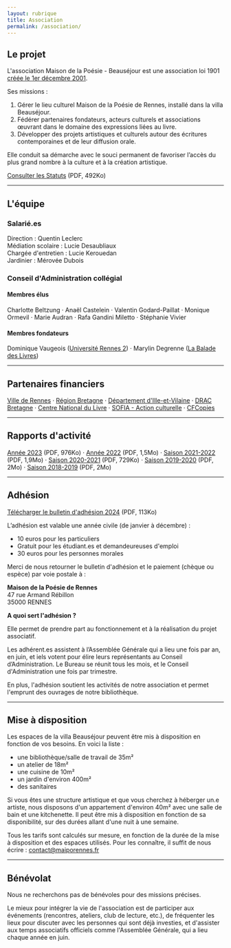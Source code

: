 ```yaml
---
layout: rubrique
title: Association
permalink: /association/
---
```

## Le projet

L'association Maison de la Poésie - Beauséjour est une association loi 1901 [créée le 1er décembre 2001](https://www.journal-officiel.gouv.fr/pages/associations-detail-annonce/?q.id=id:202100490776).

Ses missions :  

1. Gérer le lieu culturel Maison de la Poésie de Rennes, installé dans la villa Beauséjour.
2. Fédérer partenaires fondateurs, acteurs culturels et associations œuvrant dans le domaine des expressions liées au livre.
3. Développer des projets artistiques et culturels autour des écritures contemporaines et de leur diffusion orale.

Elle conduit sa démarche avec le souci permanent de favoriser l’accès du plus grand nombre à la culture et à la création artistique.

[Consulter les Statuts](/imgs/statuts-votes-27062024.pdf) (PDF, 492Ko)

- - -

## L'équipe

### Salarié.es

Direction : Quentin Leclerc\
Médiation scolaire : Lucie Desaubliaux\
Chargée d'entretien : Lucie Kerouedan\
Jardinier : Mérovée Dubois

### Conseil d'Administration collégial

#### Membres élus

Charlotte Beltzung &middot; Anaël Castelein &middot; Valentin Godard-Paillat &middot; Monique Ormevil &middot; Marie Audran &middot; Rafa Gandini Miletto &middot; Stéphanie Vivier

#### Membres fondateurs

Dominique Vaugeois ([Université Rennes 2](http://www.univ-rennes2.fr/)) &middot; Marylin Degrenne ([La Balade des Livres](http://www.la-balade-des-livres.fr/)) 

- - -

## Partenaires financiers

[Ville de Rennes](https://metropole.rennes.fr/) &middot; [Région Bretagne](https://www.bretagne.bzh/) &middot; [Département d'Ille-et-Vilaine](https://www.ille-et-vilaine.fr/) &middot; [DRAC Bretagne](http://www.culture.gouv.fr/Regions/Drac-Bretagne) &middot; [Centre National du Livre](https://centrenationaldulivre.fr/) &middot; [SOFIA - Action culturelle](https://www.la-sofia.org/) &middot; [CFCopies](https://www.cfcopies.com/)

- - -

## Rapports d'activité[](/docs/2020-2021_RapportActivite.pdf)

[Année 2023](/imgs/2023_rapportactivite.pdf) (PDF, 976Ko) &middot; [Année 2022](/imgs/2022-rapportactivite.pdf) (PDF, 1,5Mo) &middot; [Saison 2021-2022](/imgs/2021-2022_rapportactivit-_numerique.pdf) (PDF, 1,9Mo) &middot; [Saison 2020-2021](/imgs/2021_rapportactivit-_ecran.pdf) (PDF, 729Ko) &middot; [Saison 2019-2020](/imgs/2019-2020_rapportactivite_web.pdf) (PDF, 2Mo) &middot; [Saison 2018-2019](/imgs/2019_final_screen_rapport-d-activit-.pdf) (PDF, 2Mo)

- - -

## Adhésion

[Télécharger le bulletin d'adhésion 2024](/imgs/bulletin-d-adh-sion-2024.pdf) (PDF, 113Ko)

L’adhésion est valable une année civile (de janvier à décembre) :

* 10 euros pour les particuliers
* Gratuit pour les étudiant.es et demandeureuses d'emploi
* 30 euros pour les personnes morales

Merci de nous retourner le bulletin d'adhésion et le paiement (chèque ou espèce) par voie postale à :

**Maison de la Poésie de Rennes**\
47 rue Armand Rébillon\
35000 RENNES

**A quoi sert l'adhésion ?**

Elle permet de prendre part au fonctionnement et à la réalisation du projet associatif.

Les adhérent.es assistent à l’Assemblée Générale qui a lieu une fois par an, en juin, et iels votent pour élire leurs représentants au Conseil d’Administration. Le Bureau se réunit tous les mois, et le Conseil d'Administration une fois par trimestre.

En plus, l'adhésion soutient les activités de notre association et permet l'emprunt des ouvrages de notre bibliothèque.

- - -

## Mise à disposition

Les espaces de la villa Beauséjour peuvent être mis à disposition en fonction de vos besoins. En voici la liste : 

* une bibliothèque/salle de travail de 35m²
* un atelier de 18m²
* une cuisine de 10m²
* un jardin d'environ 400m²
* des sanitaires

Si vous êtes une structure artistique et que vous cherchez à héberger un.e artiste, nous disposons d'un appartement d'environ 40m² avec une salle de bain et une kitchenette. Il peut être mis à disposition en fonction de sa disponibilité, sur des durées allant d'une nuit à une semaine.

Tous les tarifs sont calculés sur mesure, en fonction de la durée de la mise à disposition et des espaces utilisés. Pour les connaître, il suffit de nous écrire : [contact@maiporennes.fr](mailto:contact@maiporennes.fr)

- - -

## Bénévolat

Nous ne recherchons pas de bénévoles pour des missions précises. 

Le mieux pour intégrer la vie de l'association est de participer aux événements (rencontres, ateliers, club de lecture, etc.), de fréquenter les lieux pour discuter avec les personnes qui sont déjà investies, et d'assister aux temps associatifs officiels comme l'Assemblée Générale, qui a lieu chaque année en juin.